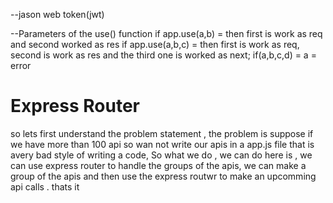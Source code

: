 --jason web token(jwt)

--Parameters of the use() function
if app.use(a,b) = then first is work as req and second worked as res
if app.use(a,b,c) = then first is work as req, second is work as res and the third one is worked as next;
if(a,b,c,d) = a = error

 # Express Router
 so lets first understand the problem statement , the problem is suppose if we have more than 100 api so wan not write our apis in a app.js file that is avery bad style of writing a code, So what we do , we can do here is , we can use express router to handle the groups of the apis, we can make a group of the apis and then use the express routwr to make an upcomming api calls . thats it


